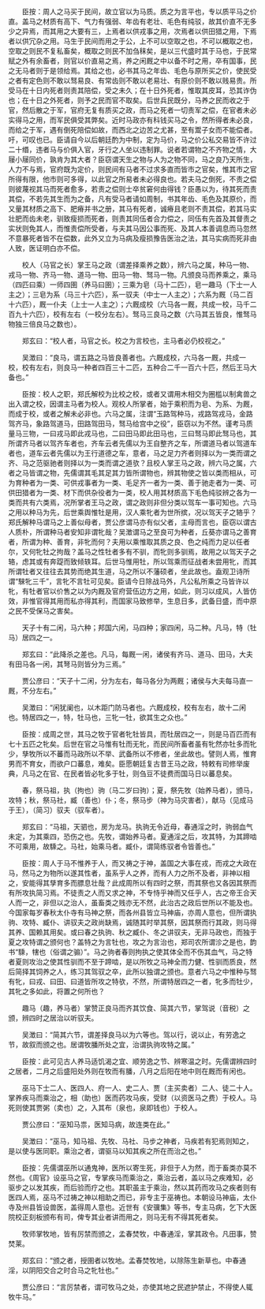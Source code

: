 <!-- { "loadSidebar": true } -->
　　臣按：周人之马买于民间，故立官以为马质。质之为言平也，专以质平马之价直。盖马之材质有高下、气力有强弱、年齿有老壮、毛色有纯驳，故其价直不无多少之异焉，而其用之大要有三，上焉者以供戎事之用，次焉者以供田猎之用，下焉者以供冗杂之用。马生于民间而用之于公，上不可以空取之也，不可以概取之也，空取之则民不复私畜矣，概取之则民不加刍秣矣，是以三代盛时其于马也，于民常赋之外有余畜者，则官以价直易之焉，养之闲厩之中以备不时之用，卒有国事，民之无马者则于是领给焉。其给之也，必书其马之年齿、毛色与原所买之价，使民受之者有定色则不敢以驽易良、有常齿则不敢以老易壮、有原价则不敢以贱易贵。所受马在十日内死者则责其陪偿，受之未久；在十日外死者，惟取其皮耳，恐其诈伪也；在十日之外死者，则予之民而官不取矣。后世兵民既分，马养之民而收之于官，然后散之于军，官府无复有质买之政，而马之死者一切责军之偿，在官者未必实得马之用，而军民俱受其弊矣。近时马政亦有科钱买马之令，然所得者未必良，而给之于军，遇有倒死陪偿如故，而西北之边苦之尤甚，至有鬻子女而不能偿者。吁，可叹也已。臣请自今以后朝廷酌为中制，定为马价，马之价公私交易皆不许过二十缗，违者马与价俱入官，牙行之人坐以违制罪。说者若谓物之不齐物之情，大屦小屦同价，孰肯为其大者？臣窃谓天生之物与人为之物不同，马之良乃天所生，人力不与焉，官府既为定价，则民间有马者不过求多直而皆市之官矣，惟其市之官所得有限，他市则可多得，以此官之所易者未必得良也。若夫马之倒死，不责之偿则彼蔑视其马而死者愈多，若责之偿则士卒贫窘何由得钱？臣愚以为，待其死而责其偿，不若先其生而为之备，凡有受马者请如周制，书其年齿、毛色及其原价，而又量其材质之高下、肥瘠并书之册，其马有死者，诚瘠且老则不责其偿，若其马实壮肥而齿未老，驯致瘦损而死者，则责其同伍者合力偿之，同伍有先首及其督责之实状则免其人，而惟责偿所受者，与夫其马因公事而死、及其人本善调息而马忽然不意暴死者皆不在偿数，此外又立为马病及瘦损豫告医治之法，其马实病而死非由人致，医证明白亦不偿。

　　校人（马官之长）掌王马之政（谓差择乘养之数），辨六马之属，种马一物、戎马一物、齐马一物、道马一物、田马一物、驽马一物。凡颁良马而养乘之，乘马（四匹曰乘）一师四圉（养马曰圉）；三乘为皂（马十二匹），皂一趣马（下士一人主之）；三皂为系（马三十六匹），系一驭夫（中士一人主之）；六系为厩（马二百十六匹），厩一仆夫（上士一人主之）；六厩成校（六马各一厩，共成一校，马千二百九十六匹），校有左右（一校分左右）。驽马三良马之数（六马其五皆良，惟驽马物独三倍良马之数也）。

　　郑玄曰：“校人者，马官之长。校之为言校也，主马者必仍校视之。”

　　吴澂曰：“良马，谓五路之马皆良善者也。六厩成校，六马各一厩，共成一校，校有左右，则良马一种者四百三十二匹，五种合二千一百六十匹，然后王马大备也。”

　　臣按：校人之职，郑氏解校为比校之校，或者又谓用木相交为圈槛以制禽兽之出入谓之校，因谓主马者为校人。观校人所掌者，始于乘积而为皂、为系、为厩，而成于校，或者之解未必非也。六马之属，注谓“玉路驾种马，戎路驾戎马，金路驾齐马，象路驾道马，田路驾田马，驽马给宫中之役”，臣窃以为不然。谨考马质量马三物，一曰戎马即此戎马也，二曰田马即此田马也，三曰驽马即此驽马也，其所谓齐马者以驾齐车者也，齐车云者先儒以为王自整齐之车，所谓道马者以驾道车者也，道车云者先儒以为王行道德之车，意者，马之足力齐者则择以为一类而谓之齐、马之范驱驰者则择以为一类而谓之道欤？且校人掌王马之政，辨六马之属，六者之马皆谓之物，先儒谓其毛其足其力皆所谓物也，辨其物使之皆以类而相从，可为育种者为一类、可供戎事者为一类、毛足齐一者为一类、善于驰走者为一类、可供田猎者为一类、材下而供杂役者为一类，校人用其材质高下毛色纯驳辨之各为一类而共有六类焉，况所掌者王马之政，谓之政则非但分类以驾车一事可知也。六马之用以种马为先，后世乘舆惟牡是用，汉人乘牝者为世所摈，况以驾天子之辂乎？郑氏解种马谓马之上善似母者，贾公彦谓马亦有似父者，主母而言也，臣窃以谓古人质朴，所谓种马者安知非谓牝哉？吴澂谓马之至良可为种者，丘葵亦谓马之善育者，所谓为种、善育，非牝而何？夫用以乘惟取其质之良、色之纯而力足以任者尔，又何牝牡之拘哉？盖马之性牡者多有不驯，而牝则多驯焉，故用之以驾天子之辂，虑其或有奔踶而致倾轶耳。后世马惟用牡，所以驾乘而征战者未尝用牝，而其所谓牡者又往往去其势而绝其生道，马之所以不藩硕者，坐此故也。盍观卫诗所谓“騋牝三千”，言牝不言牡可见矣。臣请今日除战马外，凡公私所乘之马皆许以牝，有牡者官以价售之以为内厩及官府营伍边方之用，如此，则习以成风，人皆仿效，非惟官得其用而私亦得其利，而国家马致修举，生息日多，武备日盛，而中原之民不受保马之害矣。

　　天子十有二闲，马六种；邦国六闲，马四种；家四闲，马二种。凡马，特（牡马）居四之一。

　　郑玄曰：“此降杀之差也。凡马，每厩一闲，诸侯有齐马、道马、田马，大夫有田马各一闲，其弩马则皆分为三焉。”

　　贾公彦曰：“天子十二闲，分为左右，每马各分为两厩；诸侯与大夫每马直一厩，不分左右。”

　　吴澂曰：“闲犹阑也，以木距门防马者也。六厩成校，校有左右，故十二闲也。特居四之一，特，牡马也，三牝一牡，欲其生之众也。”

　　臣按：成周之世，其马之牧于官者牝牡皆具，而牡居四之一，则是马百匹而有七十五匹之牝矣。后世在官之马惟有牡而无牝，而民间所畜者虽有牝然亦牡多而牝少，孳牧所以不蕃而马政所以不举、武备所以不修者，坐此故也。譬则人焉，惟育男而不育女，而欲户口蕃息，难矣。臣愿朝廷复古昔王马之政，特敕有司修举废典，凡马之在官、在民者皆必牝多于牡，则刍豆不徒费而国马日以蕃息矣。

　　春，祭马祖，执（拘也）驹（马二岁曰驹）；夏，祭先牧（始养马者），颁马，攻特；秋，祭马社，臧（善也）仆；冬，祭马步（神为马灾害者），献马（见成马于王），（简习）驭夫（驭车者）。

　　郑玄曰：“马祖，天驷也，房为龙马。执驹无令近母，春通淫之时，驹弱血气未定，为其乘四，恐伤之也。先牧，谓始养马者。夏通淫之后，攻其特，为其蹄啮不可乘用，故騬之。马社，始乘马者。臧仆，谓简练驭者令皆善也。”

　　臣按：周人于马不惟养于人，而又祷之于神，盖国之大事在戎，而戎之大政在马，然马之为物所以遂其性者，虽系乎人之养，而有人力之所不及者，非神以相之，安能得其孳育多而膘息壮哉？此成周所以有四时之祭，而其祭也又各因其祭而有所攻执简习焉。不徒责之人而又求之神，不专恃乎神而又任乎人，古之帝王合天人而一之，非但以之治人，虽畜类之贱亦无不然，此治古之政后世所以不能及也。今国家每岁春秋太仆寺有马神之祭，而各州县皆立马神庙，亦周人意也，但所谓执驹、攻特、臧仆、讲驭夫之政尚缺焉，诚随其时举其祭，因其祭而行其政，则马得其养、国赖其用矣。或曰春之执驹、秋之臧仆、冬之讲驭夫，无非马政也，而独于夏之攻特谓之颁何也？盖特之为言牡也，攻之为言治也，郑司农所谓沴之是也，韵书“騬，犗也（俗谓之骟）”。马之驹者春则拘执之使其体全而不伤其血气，马之特者夏则攻治之使其性驯而不至于蹄啮，是以所牧之马神全而力健、性驯而质良，然后简择其饲养之人，练习其驾驭之卒，此所以独谓之颁也。意者六马之中惟种与驽有牝，曰戎、曰田、曰道皆所攻之特欤，不然，所谓特居四之一者，牝多而牡少，其牝之多如此，将置之何所也？

　　趣马（趣，养马者）掌赞正良马而齐其饮食、简其六节，掌驾说（音税）之颁，辨四时之居治以听驭夫。

　　吴澂曰：“简其六节，谓差择良马以为六等也。驾以行，说以止，有劳逸之节，故叙而颁之也。居谓牧膰所处之宜，治谓执驹攻特之属。”

　　臣按：此可见古人养马适饥渴之宜、顺劳逸之节、辨寒温之时。先儒谓辨四时之居者，二月之后盛阳处外则在牧而有膰，八月之后阳在地中则在厩而有闲也。

　　巫马下士二人、医四人、府一人、史二人、贾（主买卖者）二人、徒二十人。掌养疾马而乘治之，相（助也）医而药攻马疾，受财（以资医马之费）于校人。马死则使其贾粥（卖也）之，入其布（泉也，泉即钱也）于校人。

　　贾公彦曰：“巫知马祟，医知马病，故连类在此。”

　　吴澂曰：“巫马，知马祖、先牧、马社、马步之神者，马疾若有犯焉则知之，是以使与医同职。乘治之者，谓驱马以知其疾之所在而治之也。”

　　臣按：先儒谓巫所以通鬼神，医所以寄生死，非但于人为然，而于畜类亦莫不然也。《周官》设巫马之官，专掌疾马而乘治之，乘治云者，盖以马之疾难知，必驱步之以发其疾，而后验而疗之也。其职虽主于乘治，然以其药而攻马之疾者则有医四人焉，巫马不过祷之神以相助之而已，非专主于巫祷也。本朝设马神庙，太仆寺及州县皆设兽医，盖得周人意也。近世有《安骥集》等书，专主马病，乞下大医院校正刻板颁布有司，俾专其业者讲而用之，则马无有不得其死者矣。

　　牧师掌牧地，皆有厉禁而颁之，孟春焚牧，中春通淫，掌其政令。凡田事，赞焚莱。

　　郑玄曰：“颁之者，授圉者以牧地。孟春焚牧地，以除陈生新草也。中春通淫，以阴阳交合之时合马之牝牡也。”

　　贾公彦曰：“言厉禁者，谓可牧马之处，亦使其地之民遮护禁止，不得使人辄牧牛马。”

